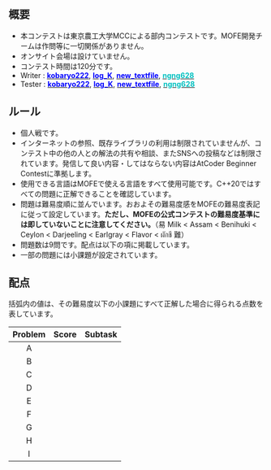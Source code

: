 ## 概要

- 本コンテストは東京農工大学MCCによる部内コンテストです。MOFE開発チームは作問等に一切関係がありません。
- オンサイト会場は設けていません。
- コンテスト時間は120分です。
- Writer : [<span style="color: blue; ">**kobaryo222**</span>](https://atcoder.jp/users/kobaryo222), [<span style="color: blue; ">**log_K**</span>](https://atcoder.jp/users/lX57), [<span style="color: blue; ">**new_textfile**</span>](https://atcoder.jp/users/new_textfile), [<span style="color: #00c0c0; ">**ngng628**</span>](https://atcoder.jp/users/ngng628)
- Tester : [<span style="color: blue; ">**kobaryo222**</span>](https://atcoder.jp/users/kobaryo222), [<span style="color: blue; ">**log_K**</span>](https://atcoder.jp/users/lX57), [<span style="color: blue; ">**new_textfile**</span>](https://atcoder.jp/users/new_textfile), [<span style="color: #00c0c0; ">**ngng628**</span>](https://atcoder.jp/users/ngng628)

## ルール

- 個人戦です。
- インターネットの参照、既存ライブラリの利用は制限されていませんが、コンテスト中の他の人との解法の共有や相談、またSNSへの投稿などは制限されています。発信して良い内容・してはならない内容はAtCoder Beginner Contestに準拠します。
- 使用できる言語はMOFEで使える言語をすべて使用可能です。C++20ではすべての問題に正解できることを確認しています。
- 問題は難易度順に並んでいます。おおよその難易度感をMOFEの難易度表記に従って設定しています。**ただし、MOFEの公式コンテストの難易度基準には即していないことに注意してください。**（易 Milk < Assam < Benihuki < Ceylon < Darjeeling < Earlgray < Flavor < ผักชี 難）
- 問題数は9問です。配点は以下の項に掲載しています。
- 一部の問題には小課題が設定されています。

## 配点

括弧内の値は、その難易度以下の小課題にすべて正解した場合に得られる点数を表しています。

| Problem | Score | Subtask |
| :-----: | :---: | :-----: |
|    A    |  |  |
|    B    |  |  |
|    C    |  |  |
|    D    |  |  |
|    E    |  |  |
|    F    |  |  |
|    G    |  |  |
|    H    |  |  |
|    I    |  |  |